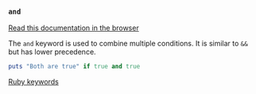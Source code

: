 ### `and`

[Read this documentation in the browser](https://github.com/Shopify/ruby-lsp/blob/main/static_docs/descriptions/and.md)

The `and` keyword is used to combine multiple conditions. It is similar to `&&` but has lower precedence.

```ruby
puts "Both are true" if true and true
```

[Ruby keywords](https://docs.ruby-lang.org/en/3.3/keywords_rdoc.html)
